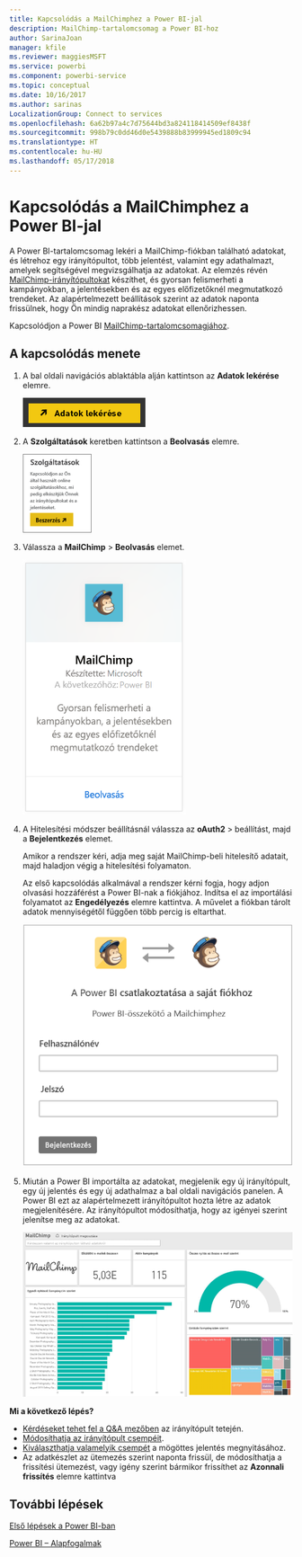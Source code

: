 ```yaml
---
title: Kapcsolódás a MailChimphez a Power BI-jal
description: MailChimp-tartalomcsomag a Power BI-hoz
author: SarinaJoan
manager: kfile
ms.reviewer: maggiesMSFT
ms.service: powerbi
ms.component: powerbi-service
ms.topic: conceptual
ms.date: 10/16/2017
ms.author: sarinas
LocalizationGroup: Connect to services
ms.openlocfilehash: 6a62b97a4c7d75644bd3a824118414509ef8438f
ms.sourcegitcommit: 998b79c0dd46d0e5439888b83999945ed1809c94
ms.translationtype: HT
ms.contentlocale: hu-HU
ms.lasthandoff: 05/17/2018
---
```

# <a name="connect-to-mailchimp-with-power-bi"></a>Kapcsolódás a MailChimphez a Power BI-jal
A Power BI-tartalomcsomag lekéri a MailChimp-fiókban található adatokat, és létrehoz egy irányítópultot, több jelentést, valamint egy adathalmazt, amelyek segítségével megvizsgálhatja az adatokat. Az elemzés révén [MailChimp-irányítópultokat](https://powerbi.microsoft.com/integrations/mailchimp) készíthet, és gyorsan felismerheti a kampányokban, a jelentésekben és az egyes előfizetőknél megmutatkozó trendeket. Az alapértelmezett beállítások szerint az adatok naponta frissülnek, hogy Ön mindig naprakész adatokat ellenőrizhessen.

Kapcsolódjon a Power BI [MailChimp-tartalomcsomagjához](https://app.powerbi.com/getdata/services/mailchimp).

## <a name="how-to-connect"></a>A kapcsolódás menete
1. A bal oldali navigációs ablaktábla alján kattintson az **Adatok lekérése** elemre.
   
    ![](media/service-connect-to-mailchimp/pbi_getdata.png)
2. A **Szolgáltatások** keretben kattintson a **Beolvasás** elemre.
   
   ![](media/service-connect-to-mailchimp/pbi_getservices.png)
3. Válassza a **MailChimp** \> **Beolvasás** elemet.
   
   ![](media/service-connect-to-mailchimp/mailchimp.png)
4. A Hitelesítési módszer beállításnál válassza az **oAuth2** \> beállítást, majd a **Bejelentkezés** elemet.
   
    Amikor a rendszer kéri, adja meg saját MailChimp-beli hitelesítő adatait, majd haladjon végig a hitelesítési folyamaton.
   
    Az első kapcsolódás alkalmával a rendszer kérni fogja, hogy adjon olvasási hozzáférést a Power BI-nak a fiókjához. Indítsa el az importálási folyamatot az **Engedélyezés** elemre kattintva. A művelet a fiókban tárolt adatok mennyiségétől függően több percig is eltarthat.
   
    ![](media/service-connect-to-mailchimp/allow.png)
5. Miután a Power BI importálta az adatokat, megjelenik egy új irányítópult, egy új jelentés és egy új adathalmaz a bal oldali navigációs panelen. A Power BI ezt az alapértelmezett irányítópultot hozta létre az adatok megjelenítésére. Az irányítópultot módosíthatja, hogy az igényei szerint jelenítse meg az adatokat.
   
   ![](media/service-connect-to-mailchimp/pbi_mailchimpnewdash.png)

**Mi a következő lépés?**

* [Kérdéseket tehet fel a Q&A mezőben](power-bi-q-and-a.md) az irányítópult tetején.
* [Módosíthatja az irányítópult csempéit](service-dashboard-edit-tile.md).
* [Kiválaszthatja valamelyik csempét](service-dashboard-tiles.md) a mögöttes jelentés megnyitásához.
* Az adatkészlet az ütemezés szerint naponta frissül, de módosíthatja a frissítési ütemezést, vagy igény szerint bármikor frissíthet az **Azonnali frissítés** elemre kattintva

## <a name="next-steps"></a>További lépések
[Első lépések a Power BI-ban](service-get-started.md)

[Power BI – Alapfogalmak](service-basic-concepts.md)

